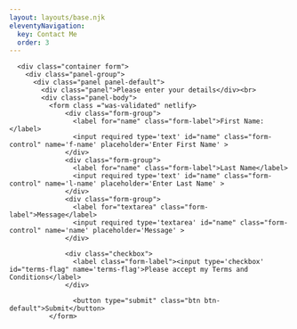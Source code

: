 ```yaml
---
layout: layouts/base.njk
eleventyNavigation:
  key: Contact Me
  order: 3
---
```

      <div class="container form">  
        <div class="panel-group">  
          <div class="panel panel-default">  
            <div class="panel">Please enter your details</div><br>
            <div class="panel-body">  
              <form class ="was-validated" netlify>
                  <div class="form-group">
                    <label for="name" class="form-label">First Name:</label>
                    <input required type='text' id="name" class="form-control" name='f-name' placeholder='Enter First Name' >
                  </div>
                  <div class="form-group">
                    <label for="name" class="form-label">Last Name</label>
                    <input required type='text' id="name" class="form-control" name='l-name' placeholder='Enter Last Name' >
                  </div>
                  <div class="form-group">
                    <label for="textarea" class="form-label">Message</label>
                    <input required type='textarea' id="name" class="form-control" name='name' placeholder='Message' >
                  </div>

                  <div class="checkbox">
                    <label class="form-label"><input type='checkbox' id="terms-flag" name='terms-flag'>Please accept my Terms and Conditions</label> 
                  </div>

                    <button type="submit" class="btn btn-default">Submit</button>
              </form>
